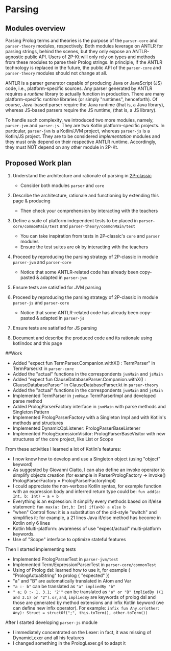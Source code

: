# Parsing

## Modules overview

Parsing Prolog terms and theories is the purpose of the `parser-core` and `parser-theory` modules, respectively.
Both modules leverage on ANTLR for parsing strings, behind the scenes, but they only expose an ANTLR-agnostic public API.
Users of 2P-Kt will only rely on types and methods from these modules to parse their Prolog strings.
In principle, if the ANTLR technology is replaced in the future, the public API of the `parser-core` and `parser-theory` 
modules should not change at all.

ANTLR is a parser generator capable of producing Java or JavaScript (JS) code, i.e., platform-specific sources.
Any parser generated by ANTLR requires a _runtime_ library to actually function in production.
There are many platform-specific _runtime_ libraries (or simply "runtimes", henceforth).
Of course, Java-based parser require the Java runtime (that is, a Java library), whereas JS-based parsers require the JS
runtime, (that is, a JS library). 

To handle such complexity, we introduced two more modules, namely, `parser-jvm` and `parser-js`.
They are two Kotlin platform-specific projects.
In particular, `parser-jvm` is a Kotlin/JVM project, whereas `parser-js` is a Kotlin/JS project.
They are to be considered _implementation_ modules and they must only depend on their respective ANTLR runtime.
Accordingly, they must NOT depend on any other module in 2P-Kt.

## Proposed Work plan

1. Understand the architecture and rationale of parsing in [2P-classic](https://gitlab.com/pika-lab/tuprolog/2p)
    * Consider both modules `parser` and `core`
    
0. Describe the architecture, rationale and functioning by extending this page & producing
    * Then check your comprehension by interacting with the teachers

0. Define a suite of platform independent tests to be placed in `parser-core/commonMain/test` and `parser-theory/commonMain/test`
    * You can take inspiration from tests in 2P-classic's `core` and `parser` modules
    * Ensure the test suites are ok by interacting with the teachers

0. Proceed by reproducing the parsing strategy of 2P-classic in module `parser-jvm` and `parser-core`
    * Notice that some ANTLR-related code has already been copy-pasted & adapted in `parser-jvm`

0. Ensure tests are satisfied for JVM parsing

0. Proceed by reproducing the parsing strategy of 2P-classic in module `parser-js` and `parser-core`
    * Notice that some ANTLR-related code has already been copy-pasted & adapted in `parser-js`

0. Ensure tests are satisfied for JS parsing

0. Document and describe the produced code and its rationale using kotlindoc and this page

##Work


- Added "expect fun TermParser.Companion.withX() : TermParser" in TermParser.kt in `parser-core`
- Added the "actual" functions in the correspondents `jvmMain` and `jsMain`
- Added "expect fun ClauseDatabaseParser.Companion.withX() : ClauseDatabaseParser" in ClauseDatabaseParser.kt in `parser-theory`
- Added the "actual" functions in the correspondents `jvmMain` and `jsMain`
- Implemented TermParser in `jvmMain` TermParserImpl and developed parse method
- Added PrologParserFactory interface in `jvmMain` with parse methods and Singleton Pattern
- Implemented PrologParserFactory with a Singleton Impl and with Kotlin's methods and structures
- Implemented DynamicOpListener: PrologParserBaseListener
- Implemented PrologExpressionVisitor: PrologParserBaseVisitor with new structures of the core project, like List or Scope

From these activities I learned a lot of Kotlin's features:
- I now know how to develop and use a Singleton object (using "object" keyword)
- As suggested by Giovanni Ciatto, I can also define an invoke operator to simplify objects creation (for example in ParserPrologFactory -> invoke() PrologParserFactory = PrologParserFactoryImpl)
- I could appreciate the non-verbose Kotlin syntax, for example function with an expression body and inferred return type could be: `fun add(a: Int, b: Int) = a + b`
- Everything is an expression: it simplify every methods based on if/else statement: `fun max(a: Int,b: Int) if(a>b) a else b`
- "when" Control flow: it is a substitution of the old-style "switch" and simplifies it: for example, a 21 lines Java if/else method has become in Kotlin only 6 lines
- Kotlin Multi-platform: awareness of use "expect/actual" multi-platform keywords. 
- Use of "Scope" interface to optimize stateful features

Then I started implementing tests
- Implemented PrologParserTest in `parser-jvm/test`
- Implemented Term/ExpressionParserTest in `parser-core/commonTest`
- Using of Prolog dsl: learned how to use it, for example ( "PrologActualString" to prolog { "expected" })
- "a" and "B" are automatically translated in Atom and Var
- `"a :- b"` can be translated as `"a" impliedBy "b"`
- `" a; B :- 1, 3.1; '2'"` can be translated as `"a" or "B" impliedBy ((1 and 3.1) or "2")`. `or`, `and`, `impliedBy` are keywords of prolog dsl
    and those are generated by method extensions and infix Kotlin keyword (we can define new infix operator). For example:  `infix fun Any.or(other: Any): Struct = structOf(";", this.toTerm(), other.toTerm())`

After I started developing `parser-js` module
- I immediately concentrated on the Lexer: in fact, it was missing of DynamicLexer and all his features
- I changed something in the PrologLexer.g4 to adapt it 